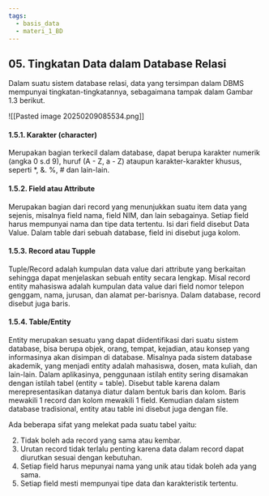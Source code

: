 ```yaml
---
tags:
  - basis_data
  - materi_1_BD
---
```

## 05. Tingkatan Data dalam Database Relasi

Dalam suatu sistem database relasi, data yang tersimpan dalam DBMS mempunyai tingkatan-tingkatannya, sebagaimana tampak dalam Gambar 1.3 berikut.

![[Pasted image 20250209085534.png]]

#### 1.5.1. ﻿﻿﻿Karakter (character)  

Merupakan bagian terkecil dalam database, dapat berupa karakter numerik (angka 0 s.d 9), huruf (A - Z, a - Z) ataupun karakter-karakter khusus, seperti *, &. %, # dan lain-lain.

#### 1.5.2. ﻿﻿﻿Field atau Attribute  
Merupakan bagian dari record yang menunjukkan suatu item data yang sejenis, misalnya field nama, field NIM, dan lain sebagainya. Setiap field harus mempunyai nama dan tipe data tertentu. Isi dari field disebut Data Value. Dalam table dari sebuah database, field ini disebut juga kolom.

#### 1.5.3. ﻿﻿﻿Record atau Tupple  
Tuple/Record adalah kumpulan data value dari attribute yang berkaitan sehingga dapat menjelaskan sebuah entity secara lengkap. Misal record entity mahasiswa adalah kumpulan data value dari field nomor telepon genggam, nama, jurusan, dan alamat per-barisnya. Dalam database, record disebut juga baris.

#### 1.5.4. ﻿﻿﻿Table/Entity  

Entity merupakan sesuatu yang dapat diidentifikasi dari suatu sistem database, bisa berupa objek, orang, tempat, kejadian, atau konsep yang informasinya akan disimpan di database. Misalnya pada sistem database akademik, yang menjadi entity adalah mahasiswa, dosen, mata kuliah, dan  lain-lain. Dalam aplikasinya, penggunaan istilah entity sering disamakan dengan istilah tabel (entity = table). Disebut table karena dalam  merepresentasikan datanya diatur dalam bentuk baris dan kolom. Baris mewakili 1 record dan kolom mewakili 1 field. Kemudian dalam sistem database tradisional, entity atau table ini disebut juga dengan file.  

Ada beberapa sifat yang melekat pada suatu tabel yaitu:

2. ﻿﻿﻿Tidak boleh ada record yang sama atau kembar.
3. ﻿﻿﻿Urutan record tidak terlalu penting karena data dalam record dapat diurutkan sesuai dengan kebutuhan.
4. ﻿﻿﻿Setiap field harus mepunyai nama yang unik atau tidak boleh ada yang sama.
5. ﻿﻿﻿Setiap field mesti mempunyai tipe data dan karakteristik tertentu.